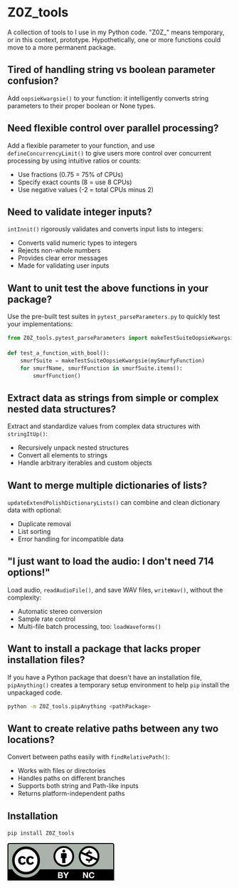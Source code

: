 # Z0Z_tools

A collection of tools to I use in my Python code. "Z0Z_" means temporary, or in this context, prototype. Hypothetically, one or more functions could move to a more permanent package.

## Tired of handling string vs boolean parameter confusion?

Add `oopsieKwargsie()` to your function: it intelligently converts string parameters to their proper boolean or None types.

## Need flexible control over parallel processing?

Add a flexible parameter to your function, and use `defineConcurrencyLimit()` to give users more control over concurrent processing by using intuitive ratios or counts:

- Use fractions (0.75 = 75% of CPUs)
- Specify exact counts (8 = use 8 CPUs)
- Use negative values (-2 = total CPUs minus 2)

## Need to validate integer inputs?

`intInnit()` rigorously validates and converts input lists to integers:

- Converts valid numeric types to integers
- Rejects non-whole numbers
- Provides clear error messages
- Made for validating user inputs

## Want to unit test the above functions in your package?

Use the pre-built test suites in `pytest_parseParameters.py` to quickly test your implementations:

```python
from Z0Z_tools.pytest_parseParameters import makeTestSuiteOopsieKwargsie

def test_a_function_with_bool():
    smurfSuite = makeTestSuiteOopsieKwargsie(mySmurfyFunction)
    for smurfName, smurfFunction in smurfSuite.items():
        smurfFunction()
```

## Extract data as strings from simple or complex nested data structures?

Extract and standardize values from complex data structures with `stringItUp()`:

- Recursively unpack nested structures
- Convert all elements to strings
- Handle arbitrary iterables and custom objects

## Want to merge multiple dictionaries of lists?

`updateExtendPolishDictionaryLists()` can combine and clean dictionary data with optional:

- Duplicate removal
- List sorting
- Error handling for incompatible data

## "I just want to load the audio: I don't need 714 options!"

Load audio, `readAudioFile()`, and save WAV files, `writeWav()`, without the complexity:

- Automatic stereo conversion
- Sample rate control
- Multi-file batch processing, too: `loadWaveforms()`

## Want to install a package that lacks proper installation files?

If you have a Python package that doesn't have an installation file, `pipAnything()` creates a temporary setup environment to help `pip` install the unpackaged code.

```sh
python -m Z0Z_tools.pipAnything <pathPackage>
```

## Want to create relative paths between any two locations?

Convert between paths easily with `findRelativePath()`:

- Works with files or directories
- Handles paths on different branches
- Supports both string and Path-like inputs
- Returns platform-independent paths

## Installation

```sh
pip install Z0Z_tools
```

[![CC-BY-NC-4.0](https://github.com/hunterhogan/Z0Z_tools/blob/main/CC-BY-NC-4.0.svg)](https://creativecommons.org/licenses/by-nc/4.0/)
